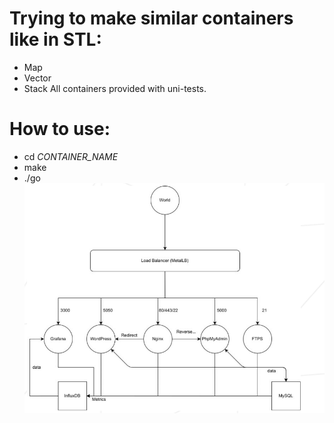 # Trying to make similar containers like in STL:
* Map
* Vector
* Stack
All containers provided with uni-tests.
# How to use:
* cd *CONTAINER_NAME*
* make
* ./go
![alt-текст](https://github.com/xTSL-echiles/ft_services/blob/main/scheme.png "How does it look: ")
